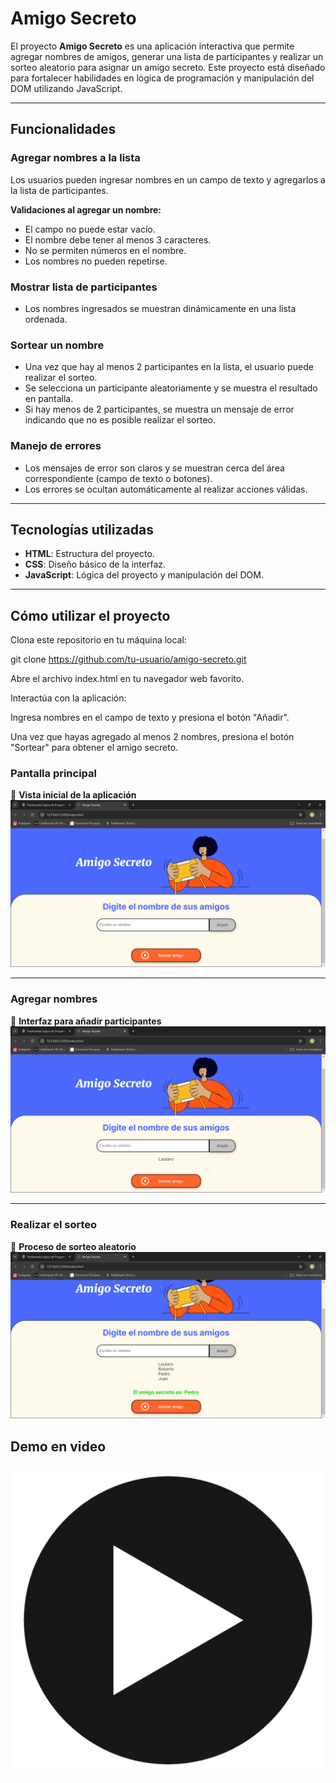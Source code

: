 # Amigo Secreto

El proyecto **Amigo Secreto** es una aplicación interactiva que permite agregar nombres de amigos, generar una lista de participantes y realizar un sorteo aleatorio para asignar un amigo secreto. Este proyecto está diseñado para fortalecer habilidades en lógica de programación y manipulación del DOM utilizando JavaScript.

---

## Funcionalidades

### Agregar nombres a la lista

Los usuarios pueden ingresar nombres en un campo de texto y agregarlos a la lista de participantes.

**Validaciones al agregar un nombre:**

-   El campo no puede estar vacío.
-   El nombre debe tener al menos 3 caracteres.
-   No se permiten números en el nombre.
-   Los nombres no pueden repetirse.

### Mostrar lista de participantes

-   Los nombres ingresados se muestran dinámicamente en una lista ordenada.

### Sortear un nombre

-   Una vez que hay al menos 2 participantes en la lista, el usuario puede realizar el sorteo.
-   Se selecciona un participante aleatoriamente y se muestra el resultado en pantalla.
-   Si hay menos de 2 participantes, se muestra un mensaje de error indicando que no es posible realizar el sorteo.

### Manejo de errores

-   Los mensajes de error son claros y se muestran cerca del área correspondiente (campo de texto o botones).
-   Los errores se ocultan automáticamente al realizar acciones válidas.

---

## Tecnologías utilizadas

-   **HTML**: Estructura del proyecto.
-   **CSS**: Diseño básico de la interfaz.
-   **JavaScript**: Lógica del proyecto y manipulación del DOM.

---

## Cómo utilizar el proyecto

Clona este repositorio en tu máquina local:

git clone https://github.com/tu-usuario/amigo-secreto.git

Abre el archivo index.html en tu navegador web favorito.

Interactúa con la aplicación:

Ingresa nombres en el campo de texto y presiona el botón "Añadir".

Una vez que hayas agregado al menos 2 nombres, presiona el botón "Sortear" para obtener el amigo secreto.

### Pantalla principal

🌟 **Vista inicial de la aplicación**  
![Pantalla principal](<assets/capturasDemo/Amigo Secreto - Google Chrome 26_01_2025 14_46_08.png>)

---

### Agregar nombres

📝 **Interfaz para añadir participantes**  
![Agregar nombres](<assets/capturasDemo/Amigo Secreto - Google Chrome 26_01_2025 14_46_24.png>)

---

### Realizar el sorteo

🎉 **Proceso de sorteo aleatorio**  
![Realizar el sorteo](<assets/capturasDemo/Amigo Secreto - Google Chrome 26_01_2025 14_46_47.png>)

## Demo en video

[![Ver video](assets/capturasDemo/logo_reproductor.png)](https://github.com/lau-ruspil/challenge-amigo-secreto/raw/main/assets/capturasDemo/Amigo%20Secreto%20-%20Google%20Chrome%202025-01-26%2014-48-17.mp4)

